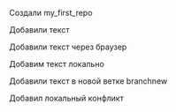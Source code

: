 Создали my_first_repo

Добавили текст

Добавили текст через браузер

Добавим текст локально

Добавили текст в новой ветке branchnew


Добавил локальный конфликт

